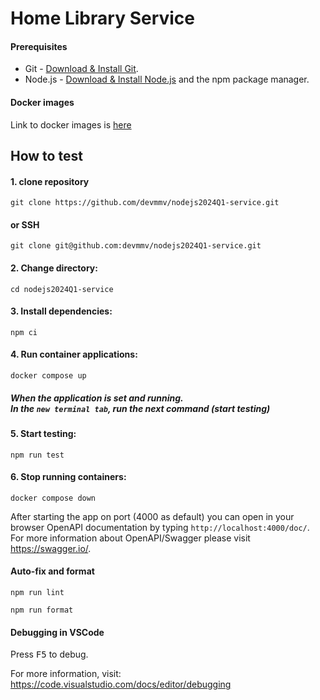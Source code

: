 # Home Library Service
#### Prerequisites

- Git - [Download & Install Git](https://git-scm.com/downloads).
- Node.js - [Download & Install Node.js](https://nodejs.org/en/download/) and the npm package manager.

#### Docker images
Link to docker images is [here](https://hub.docker.com/r/mmvprog/app/tags)

## How to test
#### 1. clone repository
```
git clone https://github.com/devmmv/nodejs2024Q1-service.git
```
#### or SSH
```
git clone git@github.com:devmmv/nodejs2024Q1-service.git
```
#### 2. Change directory:
```
cd nodejs2024Q1-service
```
#### 3. Install dependencies:
 ```
npm ci
```
#### 4. Run container applications:
```
docker compose up
```
##### When the application is set and running. <br> In the `new terminal tab`, run the next command (start testing)


#### 5. Start testing: 
``` 
npm run test
```
#### 6. Stop running containers:
```
docker compose down
```

After starting the app on port (4000 as default) you can open
in your browser OpenAPI documentation by typing ```http://localhost:4000/doc/```.
For more information about OpenAPI/Swagger please visit https://swagger.io/.






#### Auto-fix and format

```
npm run lint
```

```
npm run format
```

#### Debugging in VSCode

Press <kbd>F5</kbd> to debug.

For more information, visit: https://code.visualstudio.com/docs/editor/debugging
